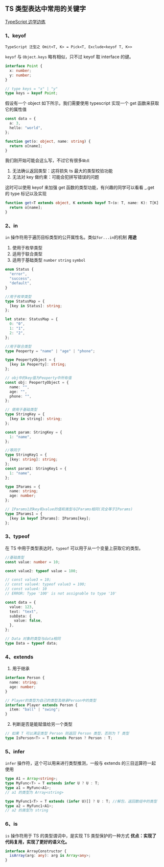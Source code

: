 ## TS 类型表达中常用的关键字

[TypeScript 边学边练](https://juejin.cn/post/6989063604016250893)

### 1、keyof

`TypeScript 泛型之 Omit<T, K> = Pick<T, Exclude<keyof T, K>>`

`keyof` 与 `Object.keys` 略有相似，只不过 keyof 取 interface 的键。

```typescript
interface Point {
  x: number;
  y: number;
}

// type keys = "x" | "y"
type keys = keyof Point;
```

假设有一个 object 如下所示，我们需要使用 typescript 实现一个 get 函数来获取它的属性值

```typescript
const data = {
  a: 3,
  hello: "world",
};

function get(o: object, name: string) {
  return o[name];
}
```

我们刚开始可能会这么写，不过它有很多`缺点`

1. 无法确认返回类型：这将损失 ts 最大的类型校验功能
2. 无法对 key 做约束：可能会犯拼写错误的问题

这时可以使用 keyof 来加强 get 函数的类型功能，有兴趣的同学可以看看 \_.get 的 type 标记以及实现

```typescript
function get<T extends object, K extends keyof T>(o: T, name: K): T[K] {
  return o[name];
}
```

### 2、in

`in` 操作符用于遍历目标类型的公开属性名。类似`for...in`的机制
**用途**

1. 使用于枚举类型
2. 适用于联合类型
3. 适用于基础类型 `number` `string` `symbol`

```typescript
enum Status {
  "error",
  "success",
  "default",
}

//用于枚举类型
type StatusMap = {
  [key in Status]: string;
};

let state: StatusMap = {
  0: "0",
  1: "1",
  2: "2",
};

//用于联合类型
type Peoperty = "name" | "age" | "phone";

type PeopertyObject = {
  [key in Peoperty]: string;
};

// obj中的key值为Peoperty中所有值
const obj: PeopertyObject = {
  name: "",
  age: "",
  phone: "",
};

// 使用于基础类型
type StringKey = {
  [key in string]: string;
};

const param: StringKey = {
  1: "name",
};

//等同于
type StringKey1 = {
  [key: string]: string;
};
const param1: StringKey1 = {
  1: "name",
};

type IParams = {
  name: string;
  age: number;
};

// IParams1的key和value的值和类型与IParams相同(完全等于IParams)
type IParams1 = {
  [key in keyof IParams]: IParams[key];
};
```

### 3、typeof

在 TS 中用于类型表达时，`typeof` 可以用于从一个变量上获取它的类型。

```typescript
//基础类型
const value: number = 10;

const value2: typeof value = 100;

// const value3 = 10;
// const value4: typeof value3 = 100;
// const value4: 10
// ERROR: Type '100' is not assignable to type '10'

const data = {
  value: 123,
  text: "text",
  subData: {
    value: false,
  },
};

// Data 对象的类型与data相同
type Data = typeof data;
```

### 4、extends

1. 用于继承

```typescript
interface Person {
  name: string;
  age: number;
}

// Player的类型为自己的类型及继承Person中的类型
interface Player extends Person {
  item: "ball" | "swing";
}
```

2. 判断是否是能赋值给另一个类型

```typescript
// 如果 T 可以满足类型 Person 则返回 Person 类型，否则为 T 类型
type IsPerson<T> = T extends Person ? Person : T;
```

### 5、infer

`infer` 操作符，这个可以用来进行类型推测，一般与 extends 的三目运算符一起使用

```typescript
type A1 = Array<string>;
type MyFunc<T> = T extends infer U ? U : T;
type a1 = MyFunc<A1>;
// a1 的类型为 Array<string>

type MyFunc1<T> = T extends (infer U)[] ? U : T; //解包，返回数组中的类型
type a2 = MyFunc1<A1>;
// a2 的类型为 string
```

### 6、is

`is` 操作符用于 TS 的类型谓词中，是实现 TS 类型保护的一种方式
**优点：实现了代码复用，实现了更好的语义化。**

```typescript
interface ArrayConstructor {
  isArray(arg: any): arg is Array<any>;
}
```
